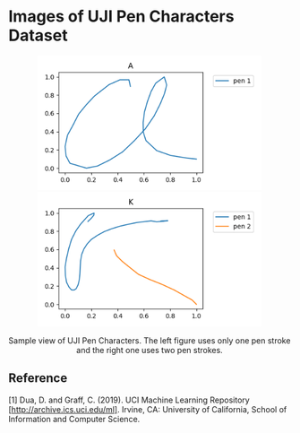 Images of UJI Pen Characters Dataset
=====

<div align="center">
  <p>
    <img src="./images/UJIpenchars-w01/000000-A.png" width="400">
    <img src="./images/UJIpenchars-w01/000010-K.png" width="400">
  </p>
  <p>Sample view of UJI Pen Characters. The left figure uses only one pen stroke and the right one uses two pen strokes.</p>
</div>

## Reference
[1] Dua, D. and Graff, C. (2019). UCI Machine Learning Repository [http://archive.ics.uci.edu/ml]. Irvine, CA: University of California, School of Information and Computer Science.

